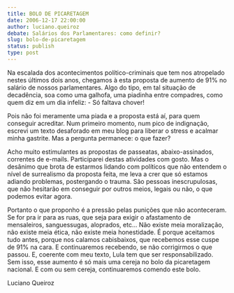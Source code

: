 ```yaml
---
title: BOLO DE PICARETAGEM
date: 2006-12-17 22:00:00
author: luciano.queiroz
debate: Salários dos Parlamentares: como definir?
slug: bolo-de-picaretagem
status: publish 
type: post
---
```


Na escalada dos acontecimentos político-criminais que tem nos atropelado nestes últimos dois anos, chegamos à esta proposta de aumento de 91% no salário de nossos parlamentares. Algo do tipo, em tal situação de decadência, soa como uma galhofa, uma piadinha entre compadres, como quem diz em um dia infeliz: - Só faltava chover! 
  



Pois não foi meramente uma piada e a proposta está aí, para quem conseguir acreditar. Num primeiro momento, num pico de indignação, escrevi um texto desaforado em meu blog para liberar o stress e acalmar minha gastrite. Mas a pergunta permanece: o que fazer? 


  



Acho muito estimulantes as propostas de passeatas, abaixo-assinados, correntes de e-mails. Participarei destas atividades com gosto. Mas o desânimo que brota de estarmos lidando com políticos que não entendem o nível de surrealismo da proposta feita, me leva a crer que só estamos adiando problemas, postergando o trauma. São pessoas inescrupulosas, que não hesitarão em conseguir por outros meios, legais ou não, o que podemos evitar agora.
<!--
D(["mb","</font></p>
\n
<p style\u003d\"margin:0cm 0cm 0pt\"><font face\u003d\"Times New Roman\">Portanto o que proponho é a pressão pelas punições que não aconteceram. Se for pra ir para as ruas, que seja para exigir o afastamento de mensaleiros, sanguessugas, aloprados, etc... Não existe meia moralização, não existe meia ética, não existe meia honestidade. É porque aceitamos tudo antes, porque nos calamos cabisbaixos, que recebemos esse cuspe de 91% na cara. E continuaremos recebendo, se não corrigirmos o que passou. E, coerente com meu texto, Lula tem que ser responsabilizado. Sem isso, esse aumento é só mais uma cereja no bolo da picaretagem nacional. E com ou sem cereja, continuaremos comendo este bolo.\n</font></p>
\n
<p style\u003d\"margin:0cm 0cm 0pt\"><font face\u003d\"Times New Roman\"> </font></p>
\n
<p style\u003d\"margin:0cm 0cm 0pt\"><font face\u003d\"Times New Roman\">Luciano Queiroz</font></p>
<br><br>---------- Forwarded message ----------<br><span class\u003d\"gmail\_quote\">From: <b class\u003d\"gmail\_sendername\">Blogsome\n</b> &lt;<a href\u003d\"mailto:do\_not\_reply@blogsome.com\" target\u003d\"\_blank\" onclick\u003d\"return top.js.OpenExtLink(window,event,this)\">do\_not\_reply@blogsome.com</a>&gt;<br>Date: Dec 18, 2006 3:28 PM<br>Subject: [Fermento Cínico] Please moderate: &quot;País de m...&quot;<br>To: <a href\u003d\"mailto:luserra34@gmail.com\" target\u003d\"\_blank\" onclick\u003d\"return top.js.OpenExtLink(window,event,this)\">\nluserra34@gmail.com</a><br><br></span><br>A new comment on the post #489 &quot;País de m...&quot; is waiting for your approval<br><a href\u003d\"http://fermentocinico.blogsome.com/2006/12/18/pais-de-m/\" target\u003d\"\_blank\" onclick\u003d\"return top.js.OpenExtLink(window,event,this)\">http://fermentocinico.blogsome<WBR>.com/2006/12/18/pais-de-m/\n</a><br><br>Author : Pedro Markun (IP: <a href\u003d\"http://189.4.65.140\" target\u003d\"\_blank\" onclick\u003d\"return top.js.OpenExtLink(window,event,this)\">189.4.65.140</a> , <a href\u003d\"http://189.4.65.140\" target\u003d\"\_blank\" onclick\u003d\"return top.js.OpenExtLink(window,event,this)\">189.4.65.140</a>)<br>E-mail : <a href\u003d\"mailto:pedromarkun@jornaldedebates.com.br\" target\u003d\"\_blank\" onclick\u003d\"return top.js.OpenExtLink(window,event,this)\">",1]
);
//-->



  



Portanto o que proponho é a pressão pelas punições que não aconteceram. Se for pra ir para as ruas, que seja para exigir o afastamento de mensaleiros, sanguessugas, aloprados, etc... Não existe meia moralização, não existe meia ética, não existe meia honestidade. É porque aceitamos tudo antes, porque nos calamos cabisbaixos, que recebemos esse cuspe de 91% na cara. E continuaremos recebendo, se não corrigirmos o que passou. E, coerente com meu texto, Lula tem que ser responsabilizado. Sem isso, esse aumento é só mais uma cereja no bolo da picaretagem nacional. E com ou sem cereja, continuaremos comendo este bolo.

  
  


Luciano Queiroz  
 


